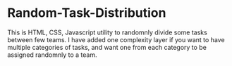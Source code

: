 # Random-Task-Distribution
This is HTML, CSS, Javascript utility to randomnly divide some tasks between few teams. I have added one complexity layer if you want to have multiple categories of tasks, and want one from each category to be assigned randomnly to a team.
